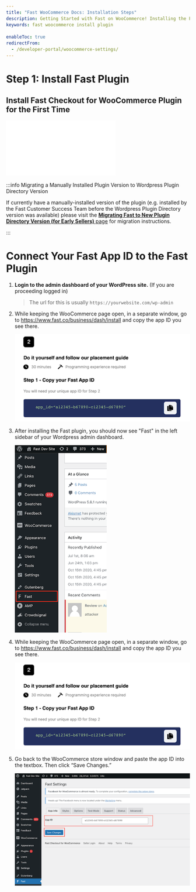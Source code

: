 ```yaml
---
title: "Fast WooCommerce Docs: Installation Steps"
description: Getting Started with Fast on WooCommerce! Installing the Fast Plugin.
keywords: fast woocommerce install plugin

enableToc: true
redirectFrom:
  - /developer-portal/woocommerce-settings/
---
```


# Step 1: Install Fast Plugin

## Install Fast Checkout for WooCommerce Plugin for the First Time

<embed src="/reusables/for-developers/_platform_woocommerce_wordpress_plugin_initial_install" />

:::info Migrating a Manually Installed Plugin Version to Wordpress Plugin Directory Version

If currently have a manually-installed version of the plugin (e.g. installed by the Fast Customer Success Team before the Wordpress Plugin Directory version was available) please visit the [**Migrating Fast to New Plugin Directory Version (for Early Sellers)** page](../wordpress-plugin/migrating) for migration instructions.

:::

# Connect Your Fast App ID to the Fast Plugin

1. **Login to the admin dashboard of your WordPress site.** (If you are proceeding logged in)

   > The url for this is usually `https://yourwebsite.com/wp-admin`

2. While keeping the WooCommerce page open, in a separate window, go to https://www.fast.co/business/dash/install and copy the app ID you see there.

   ![App ID](images/woocommerce-install2.png)

3. After installing the Fast plugin, you should now see "Fast" in the left sidebar of your Wordpress admin dashboard.

   ![Fast Plugin in Wordpress WooCommerce Admin Dashboard Sidebar](images/woocommerce-install1.png)

4. While keeping the WooCommerce page open, in a separate window, go to https://www.fast.co/business/dash/install and copy the app ID you see there.

   ![App ID](images/woocommerce-install2.png)

5. Go back to the WooCommerce store window and paste the app ID into the textbox. Then click “Save Changes.”

   ![App ID Form in Wordpress WooCommerce Admin Dashboard](images/woocommerce-install3.png)
